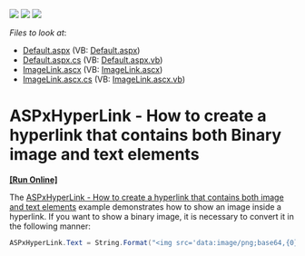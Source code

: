 <!-- default badges list -->
![](https://img.shields.io/endpoint?url=https://codecentral.devexpress.com/api/v1/VersionRange/128530972/14.1.8%2B)
[![](https://img.shields.io/badge/Open_in_DevExpress_Support_Center-FF7200?style=flat-square&logo=DevExpress&logoColor=white)](https://supportcenter.devexpress.com/ticket/details/T191115)
[![](https://img.shields.io/badge/📖_How_to_use_DevExpress_Examples-e9f6fc?style=flat-square)](https://docs.devexpress.com/GeneralInformation/403183)
<!-- default badges end -->
<!-- default file list -->
*Files to look at*:

* [Default.aspx](./CS/Default.aspx) (VB: [Default.aspx](./VB/Default.aspx))
* [Default.aspx.cs](./CS/Default.aspx.cs) (VB: [Default.aspx.vb](./VB/Default.aspx.vb))
* [ImageLink.ascx](./CS/ImageLink.ascx) (VB: [ImageLink.ascx](./VB/ImageLink.ascx))
* [ImageLink.ascx.cs](./CS/ImageLink.ascx.cs) (VB: [ImageLink.ascx.vb](./VB/ImageLink.ascx.vb))
<!-- default file list end -->
# ASPxHyperLink - How to create a hyperlink that contains both Binary image and text elements
<!-- run online -->
**[[Run Online]](https://codecentral.devexpress.com/t191115/)**
<!-- run online end -->


<p>The <a href="https://www.devexpress.com/Support/Center/p/E4972">ASPxHyperLink - How to create a hyperlink that contains both image and text elements</a> example demonstrates how to show an image inside a hyperlink. If you want to show a binary image, it is necessary to convert it in the following manner:</p>


```cs
ASPxHyperLink.Text = String.Format("<img src='data:image/png;base64,{0}'/>{1}", Convert.ToBase64String(this.image), this.text)
```



<br/>


